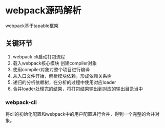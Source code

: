 # webpack源码解析

webpack基于tapable框架

## 关键环节

1. webpack cli启动打包流程
2. 载入webpack核心模块 创建compiler对象
3. 使用compiler对象对整个项目进行编译
4. 从入口文件开始，解析模块依赖，形成依赖关系树
5. 递归的分析依赖树，在分析的过程中使用对应loader
6. 合并loader处理完的结果，将打包结果输出到对应的输出目录当中

### webpack-cli

将cli的初始化配置和webpack中的用户配置进行合并，得到一个完整的合并对象。

```node

```

